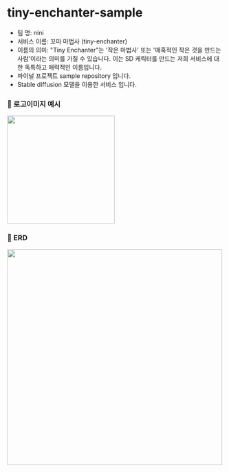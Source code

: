 # tiny-enchanter-sample

- 팀 명: nini
- 서비스 이름: 꼬마 마법사 (tiny-enchanter)
- 이름의 의미: "Tiny Enchanter"는 '작은 마법사' 또는 '매혹적인 작은 것을 만드는 사람'이라는 의미를 가질 수 있습니다. 
             이는 SD 케릭터를 만드는 저희 서비스에 대한 독특하고 매력적인 이름입니다.
- 파이널 프로젝트 sample repository 입니다.
- Stable diffusion 모델을 이용한 서비스 입니다.

### 📍 로고이미지 예시
<img src = "https://blog.kakaocdn.net/dn/bDFUXC/btsjnH1BZME/VQ1VvfNq6BxXIKFrlWzj90/img.png" width = "250" height = "250"/>

### 📍 ERD
<img src = "https://blog.kakaocdn.net/dn/mdxyK/btskhLiw60e/p9lQItiQiA7omRHyz4jXi0/img.png" width = "500" height = "500"/>
